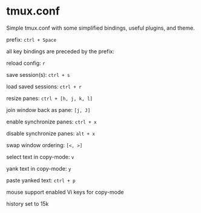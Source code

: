 # tmux.conf

Simple tmux.conf with some simplified bindings, useful plugins, and theme.

prefix: `ctrl + Space`

all key bindings are preceded by the prefix:

reload config: `r`

save session(s): `ctrl + s`

load saved sessions: `ctrl + r`

resize panes: `ctrl + [h, j, k, l]`

join window back as pane: `[j, J]`

enable synchronize panes: `ctrl + x`

disable synchronize panes: `alt + x`

swap window ordering: `[<, >]`

select text in copy-mode: `v`

yank text in copy-mode: `y`

paste yanked text: `ctrl + p`

mouse support enabled
Vi keys for copy-mode

history set to 15k

